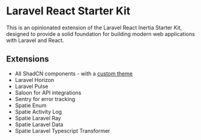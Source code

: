 # Laravel React Starter Kit

This is an opinionated extension of the Laravel React Inertia Starter Kit, designed to provide a solid foundation for building modern web applications with Laravel and React.

## Extensions
- All ShadCN components - with a [custom theme](https://tweakcn.com/editor/theme?theme=cosmic-night)
- Laravel Horizon
- Laravel Pulse
- Saloon for API integrations
- Sentry for error tracking
- Spatie Enum
- Spatie Activity Log
- Spatie Laravel Ray
- Spatie Laravel Data
- Spatie Laravel Typescript Transformer

